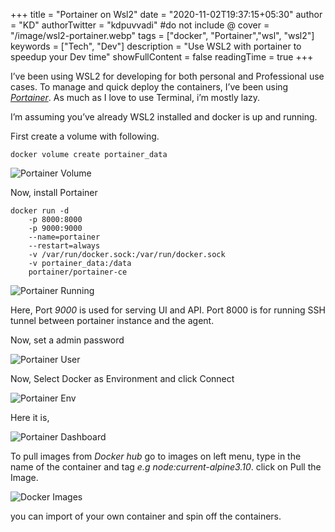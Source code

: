 +++
title = "Portainer on Wsl2"
date = "2020-11-02T19:37:15+05:30"
author = "KD"
authorTwitter = "kdpuvvadi" #do not include @
cover = "/image/wsl2-portainer.webp"
tags = ["docker", "Portainer","wsl", "wsl2"]
keywords = ["Tech", "Dev"]
description = "Use WSL2 with portainer to speedup your Dev time"
showFullContent = false
readingTime = true
+++

I’ve been using WSL2 for developing for both personal and Professional use cases. To manage and quick deploy the containers, I’ve been using *[Portainer](https://www.portainer.io/)*. As much as I love to use Terminal, i’m mostly lazy.

I’m assuming you’ve already WSL2 installed and docker is up and running.

First create a volume with following.

````shell
docker volume create portainer_data
````

![Portainer Volume](/image/portainer-volume.webp)

Now, install Portainer

````shell
docker run -d 
    -p 8000:8000 
    -p 9000:9000 
    --name=portainer 
    --restart=always 
    -v /var/run/docker.sock:/var/run/docker.sock 
    -v portainer_data:/data 
    portainer/portainer-ce
````

![Portainer Running](/image/portainer-running.webp)

Here, Port *9000* is used for serving UI and API. Port 8000 is for running SSH tunnel between portainer instance and the agent.

Now, set a admin password

![Portainer User](/image/portainer-user.webp)

Now, Select Docker as Environment and click Connect

![Portainer Env](/image/portainer-env.webp)

Here it is,

![Portainer Dashboard](/image/portainer-dashboard.webp)

To pull images from *Docker hub* go to images on left menu, type in the name of the container and tag *e.g node:current-alpine3.10*. click on Pull the Image.

![Docker Images](/image/docker-images-hub.webp)

you can import of your own container and spin off the containers.
